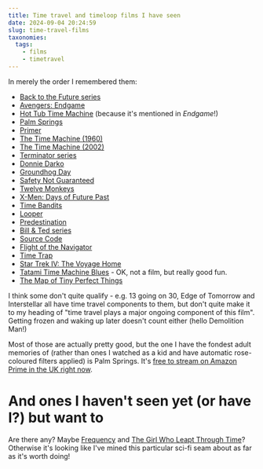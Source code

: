 ```yaml
---
title: Time travel and timeloop films I have seen
date: 2024-09-04 20:24:59
slug: time-travel-films
taxonomies:
  tags:
    - films
    - timetravel
---
```


In merely the order I remembered them:

- [Back to the Future series](https://en.wikipedia.org/wiki/Back_to_the_Future_(franchise))
- [Avengers: Endgame](https://en.wikipedia.org/wiki/Avengers:_Endgame)
- [Hot Tub Time Machine](https://en.wikipedia.org/wiki/Hot_Tub_Time_Machine) (because it's mentioned in _Endgame_!)
- [Palm Springs](https://en.wikipedia.org/wiki/Palm_Springs_(2020_film))
- [Primer](https://en.wikipedia.org/wiki/Primer_(film))
- [The Time Machine (1960)](https://en.wikipedia.org/wiki/The_Time_Machine_(1960_film))
- [The Time Machine (2002)](https://en.wikipedia.org/wiki/The_Time_Machine_(2002_film))
- [Terminator series](https://en.wikipedia.org/wiki/Terminator_(franchise))
- [Donnie Darko](https://en.wikipedia.org/wiki/Donnie_Darko)
- [Groundhog Day](https://en.wikipedia.org/wiki/Groundhog_Day_(film))
- [Safety Not Guaranteed](https://en.wikipedia.org/wiki/Safety_Not_Guaranteed)
- [Twelve Monkeys](https://en.wikipedia.org/wiki/12_Monkeys)
- [X-Men: Days of Future Past](https://en.wikipedia.org/wiki/X-Men:_Days_of_Future_Past)
- [Time Bandits](https://en.wikipedia.org/wiki/Time_Bandits)
- [Looper](https://en.wikipedia.org/wiki/Looper_(film))
- [Predestination](https://en.wikipedia.org/wiki/Predestination_(film))
- [Bill & Ted series](https://en.wikipedia.org/wiki/Bill_%26_Ted)
- [Source Code](https://en.wikipedia.org/wiki/Source_Code)
- [Flight of the Navigator](https://en.wikipedia.org/wiki/Flight_of_the_Navigator)
- [Time Trap](https://en.wikipedia.org/wiki/Time_Trap_(film))
- [Star Trek IV: The Voyage Home](https://en.m.wikipedia.org/wiki/Star_Trek_IV:_The_Voyage_Home)
- [Tatami Time Machine Blues](https://www.animenewsnetwork.com/encyclopedia/anime.php?id=24871) - OK, not a film, but really good fun.
- [The Map of Tiny Perfect Things](https://en.m.wikipedia.org/wiki/The_Map_of_Tiny_Perfect_Things)

I think some don't quite qualify - e.g. 13 going on 30, Edge of Tomorrow and Interstellar all have time travel components to them, but don't quite make it to my heading of "time travel plays a major ongoing component of this film". Getting frozen and waking up later doesn't count either (hello Demolition Man!)

Most of those are actually pretty good, but the one I have the fondest adult memories of (rather than ones I watched as a kid and have automatic rose-coloured filters applied) is Palm Springs. It's [free to stream on Amazon Prime in the UK right now](https://www.justwatch.com/uk/movie/palm-springs).

# And ones I haven't seen yet (or have I?) but want to

Are there any? Maybe [Frequency](https://en.m.wikipedia.org/wiki/Frequency_(2000_film)) and [The Girl Who Leapt Through Time](https://en.m.wikipedia.org/wiki/The_Girl_Who_Leapt_Through_Time_(2006_film))? Otherwise it's looking like I've mined this particular sci-fi seam about as far as it's worth doing!